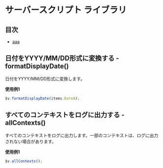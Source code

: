 # サーバースクリプト ライブラリ

## 目次

- [aaa](#aaa)

## 日付をYYYY/MM/DD形式に変換する - formatDisplayDate()

日付をYYYY/MM/DD形式に変換します。

**使用例1**

```javascript
$v.formatDisplayDate(items.DateA);
```

## すべてのコンテキストをログに出力する - allContexts()

すべてのコンテキストをログに出力します。一部のコンテキストは、ログに出力されない場合があります。

**使用例1**

```javascript
$v.allContexts();
```
